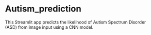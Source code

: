 # Autism_prediction
This Streamlit app predicts the likelihood of Autism Spectrum Disorder (ASD) from image input using a CNN model.
